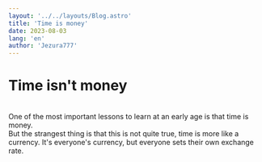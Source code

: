 ```yaml
---
layout: '../../layouts/Blog.astro'
title: 'Time is money'
date: 2023-08-03
lang: 'en'
author: 'Jezura777'
---
```


# Time isn't money <br/>
<br/>One of the most important lessons to learn at an early age is that time is money. <br/>
But the strangest thing is that this is not quite true, time is more like a currency. It's everyone's currency, but everyone sets their own exchange rate.
